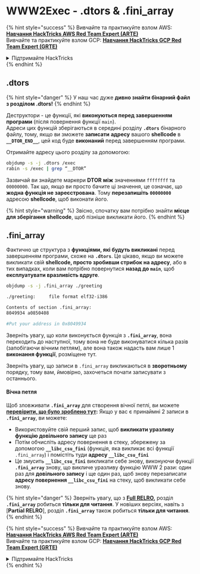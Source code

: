 # WWW2Exec - .dtors & .fini\_array

{% hint style="success" %}
Вивчайте та практикуйте взлом AWS: <img src="/.gitbook/assets/arte.png" alt="" data-size="line">[**Навчання HackTricks AWS Red Team Expert (ARTE)**](https://training.hacktricks.xyz/courses/arte)<img src="/.gitbook/assets/arte.png" alt="" data-size="line">\
Вивчайте та практикуйте взлом GCP: <img src="/.gitbook/assets/grte.png" alt="" data-size="line">[**Навчання HackTricks GCP Red Team Expert (GRTE)**<img src="/.gitbook/assets/grte.png" alt="" data-size="line">](https://training.hacktricks.xyz/courses/grte)

<details>

<summary>Підтримайте HackTricks</summary>

* Перевірте [**плани підписки**](https://github.com/sponsors/carlospolop)!
* **Приєднуйтесь до** 💬 [**групи Discord**](https://discord.gg/hRep4RUj7f) або [**групи Telegram**](https://t.me/peass) або **слідкуйте** за нами на **Twitter** 🐦 [**@hacktricks\_live**](https://twitter.com/hacktricks\_live)**.**
* **Поширюйте хакерські трюки, надсилаючи PR до** [**HackTricks**](https://github.com/carlospolop/hacktricks) та [**HackTricks Cloud**](https://github.com/carlospolop/hacktricks-cloud) репозиторіїв GitHub.

</details>
{% endhint %}

## .dtors

{% hint style="danger" %}
У наш час дуже **дивно знайти бінарний файл з розділом .dtors!**
{% endhint %}

Деструктори - це функції, які **виконуються перед завершенням програми** (після повернення функції `main`).\
Адреси цих функцій зберігаються в середині розділу **`.dtors`** бінарного файлу, тому, якщо ви зможете **записати** **адресу** вашого **shellcode** в **`__DTOR_END__`**, цей код буде **виконаний** перед завершенням програми.

Отримайте адресу цього розділу за допомогою:
```bash
objdump -s -j .dtors /exec
rabin -s /exec | grep “__DTOR”
```
Зазвичай ви знайдете маркери **DTOR** **між** значеннями `ffffffff` та `00000000`. Так що, якщо ви просто бачите ці значення, це означає, що **жодна функція не зареєстрована**. Тому **перезапишіть** **`00000000`** адресою **shellcode**, щоб виконати його.

{% hint style="warning" %}
Звісно, спочатку вам потрібно знайти **місце для зберігання shellcode**, щоб пізніше викликати його.
{% endhint %}

## **.fini\_array**

Фактично це структура з **функціями, які будуть викликані** перед завершенням програми, схоже на **`.dtors`**. Це цікаво, якщо ви можете викликати свій **shellcode, просто зробивши стрибок на адресу**, або в тих випадках, коли вам потрібно повернутися **назад до `main`**, щоб **експлуатувати вразливість вдруге**.
```bash
objdump -s -j .fini_array ./greeting

./greeting:     file format elf32-i386

Contents of section .fini_array:
8049934 a0850408

#Put your address in 0x8049934
```
Зверніть увагу, що коли виконується функція з **`.fini_array`**, вона переходить до наступної, тому вона не буде виконуватися кілька разів (запобігаючи вічним петлям), але вона також надасть вам лише 1 **виконання функції**, розміщене тут.

Зверніть увагу, що записи в `.fini_array` викликаються в **зворотньому** порядку, тому вам, ймовірно, захочеться почати записувати з останнього.

#### Вічна петля

Щоб зловживати **`.fini_array`** для створення вічної петлі, ви можете [**перевірити, що було зроблено тут**](https://guyinatuxedo.github.io/17-stack\_pivot/insomnihack18\_onewrite/index.html)**:** Якщо у вас є принаймні 2 записи в **`.fini_array`**, ви можете:

* Використовуйте свій перший запис, щоб **викликати уразливу функцію довільного запису** ще раз
* Потім обчисліть адресу повернення в стеку, збережену за допомогою **`__libc_csu_fini`** (функція, яка викликає всі функції `.fini_array`) і помістіть туди **адресу `__libc_csu_fini`**
* Це змусить **`__libc_csu_fini`** викликати себе знову, виконуючи функції **`.fini_array`** знову, що викличе уразливу функцію WWW 2 рази: один раз для **довільного запису** і ще один раз, щоб знову перезаписати **адресу повернення `__libc_csu_fini`** на стеку, щоб викликати себе знову.

{% hint style="danger" %}
Зверніть увагу, що з [**Full RELRO**](../common-binary-protections-and-bypasses/relro.md)**,** розділ **`.fini_array`** робиться **тільки для читання**.
У новіших версіях, навіть з [**Partial RELRO**], розділ **`.fini_array`** також робиться **тільки для читання**.
{% endhint %}

{% hint style="success" %}
Вивчайте та практикуйте взлом AWS:<img src="/.gitbook/assets/arte.png" alt="" data-size="line">[**Навчання HackTricks AWS Red Team Expert (ARTE)**](https://training.hacktricks.xyz/courses/arte)<img src="/.gitbook/assets/arte.png" alt="" data-size="line">\
Вивчайте та практикуйте взлом GCP: <img src="/.gitbook/assets/grte.png" alt="" data-size="line">[**Навчання HackTricks GCP Red Team Expert (GRTE)**<img src="/.gitbook/assets/grte.png" alt="" data-size="line">](https://training.hacktricks.xyz/courses/grte)

<details>

<summary>Підтримайте HackTricks</summary>

* Перевірте [**плани підписки**](https://github.com/sponsors/carlospolop)!
* **Приєднуйтесь до** 💬 [**групи Discord**](https://discord.gg/hRep4RUj7f) або [**групи Telegram**](https://t.me/peass) або **слідкуйте** за нами на **Twitter** 🐦 [**@hacktricks\_live**](https://twitter.com/hacktricks\_live)**.**
* **Поширюйте хакерські трюки, надсилаючи PR до** [**HackTricks**](https://github.com/carlospolop/hacktricks) та [**HackTricks Cloud**](https://github.com/carlospolop/hacktricks-cloud) репозиторіїв на GitHub.

</details>
{% endhint %}
